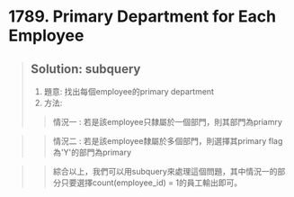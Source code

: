 # 1789. Primary Department for Each Employee
> ## Solution: subquery
> 1. 題意: 找出每個employee的primary department
> 2. 方法:
>> 情況一 : 若是該employee只隸屬於一個部門，則其部門為priamry  

>> 情況二 : 若是該employee隸屬於多個部門，則選擇其primary flag為'Y'的部門為primary  

>> 綜合以上，我們可以用subquery來處理這個問題，其中情況一的部分只要選擇count(employee_id) = 1的員工輸出即可。